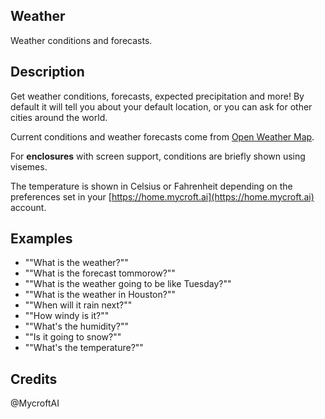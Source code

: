 ## Weather
Weather conditions and forecasts. 

## Description 
Get weather conditions, forecasts, expected precipitation and more!  By default it will tell
you about your default location, or you can ask for other cities around the world. 

Current conditions and weather forecasts come from [Open Weather Map](https://openweathermap.org).

For **enclosures** with screen support, conditions are briefly shown using visemes.

The temperature is shown in Celsius or Fahrenheit depending on the preferences set in your [https://home.mycroft.ai](https://home.mycroft.ai) account. 

## Examples 
* ""What is the weather?""
* ""What is the forecast tommorow?""
* ""What is the weather going to be like Tuesday?""
* ""What is the weather in Houston?""
* ""When will it rain next?""
* ""How windy is it?""
* ""What's the humidity?""
* ""Is it going to snow?""
* ""What's the temperature?""

## Credits 
@MycroftAI
